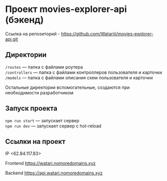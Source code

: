 # Проект movies-explorer-api (бэкенд)
Ссылка на репозиторий  - https://github.com/Watariii/movies-explorer-api.git

## Директории

`/routes` — папка с файлами роутера  
`/controllers` — папка с файлами контроллеров пользователя и карточки   
`/models` — папка с файлами описания схем пользователя и карточки  
  
Остальные директории вспомогательные, создаются при необходимости разработчиком

## Запуск проекта

`npm run start` — запускает сервер   
`npm run dev` — запускает сервер с hot-reload
## Ссылки на проект

IP <62.84.117.83>

Frontend https://watari.nomoredomains.xyz

Backend https://api.watari.nomoredomains.xyz
